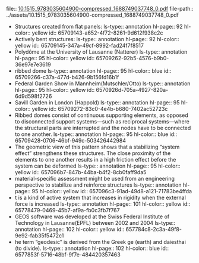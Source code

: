 file:: [10.1515_9783035604900-compressed_1688749037748_0.pdf](../assets/10.1515_9783035604900-compressed_1688749037748_0.pdf)
file-path:: ../assets/10.1515_9783035604900-compressed_1688749037748_0.pdf

- Structures created from flat panels:
  ls-type:: annotation
  hl-page:: 92
  hl-color:: yellow
  id:: 65709143-a652-4f72-8261-9d612f938c2c
- Actively bent structures:
  ls-type:: annotation
  hl-page:: 92
  hl-color:: yellow
  id:: 65709145-347a-49cf-8992-fad24f7f8517
- Polydôme at the University of Lausanne (Natterer)
  ls-type:: annotation
  hl-page:: 95
  hl-color:: yellow
  id:: 65709262-92b5-4576-b9b0-36e97e7e3619
- ribbed dome
  ls-type:: annotation
  hl-page:: 95
  hl-color:: blue
  id:: 65709266-c37a-477d-b426-9b156fd16b1f
- Federal Garden Show in Mannheim(Mutschler/Otto)
  ls-type:: annotation
  hl-page:: 95
  hl-color:: yellow
  id:: 6570926d-705a-4927-820a-6d9d598f2726
- Savill Garden in London (Happold)
  ls-type:: annotation
  hl-page:: 95
  hl-color:: yellow
  id:: 65709272-83c0-4e4b-b680-7402ac52723c
- Ribbed domes consist of continuous supporting elements, as opposed to disconnected support systems—such as reciprocal systems—where the structural parts are interrupted and the nodes have to be connected to one another. 
  ls-type:: annotation
  hl-page:: 95
  hl-color:: blue
  id:: 65709428-0706-46bf-949c-503426442984
- The geometric view of this pattern shows that a stabilizing “system effect” strengthens these structures. The close proximity of the elements to one another results in a high friction effect before the system can be deformed
  ls-type:: annotation
  hl-page:: 95
  hl-color:: yellow
  id:: 657096b7-847b-44ba-b4f2-8cb0faff9da5
- material-specific assessment might be used from an engineering perspective to stabilize and reinforce structures
  ls-type:: annotation
  hl-page:: 95
  hl-color:: yellow
  id:: 657096c3-91ad-49d8-a121-71783be4ffda
- t is a kind of active system that increases in rigidity when the external force is increased
  ls-type:: annotation
  hl-page:: 101
  hl-color:: yellow
  id:: 65778479-0469-45b7-af9a-fb0c3fb7f767
- GEOS software was developed at the Swiss Federal Institute of Technology in Lausanne(EPFL) between 2002 and 2004
  ls-type:: annotation
  hl-page:: 102
  hl-color:: yellow
  id:: 657784c8-2c3a-49f8-9e92-fab35f5472c1
- he term “geodesic” is derived from the Greek ge (earth) and daiesthai (to divide).
  ls-type:: annotation
  hl-page:: 102
  hl-color:: blue
  id:: 6577853f-5716-48bf-9f7e-484420357463